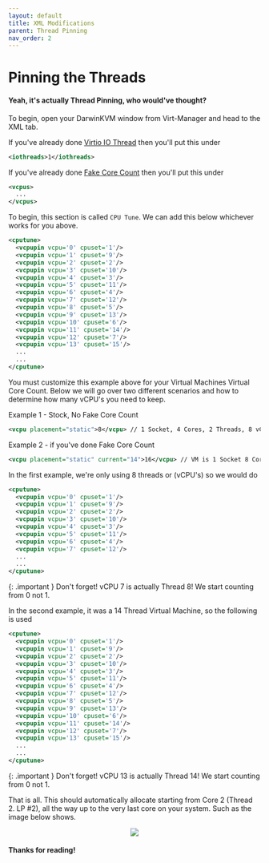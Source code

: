 ```yaml
---
layout: default
title: XML Modifications
parent: Thread Pinning
nav_order: 2
---
```


# Pinning the Threads
#### Yeah, it's actually Thread Pinning, who would've thought?

To begin, open your DarwinKVM window from Virt-Manager and head to the XML tab.

If you've already done [Virtio IO Thread](../../13-VirtioIOThread/index) then you'll put this under

```xml
<iothreads>1</iothreads>
```

If you've already done [Fake Core Count](../../07-FakeCoreCount/index) then you'll put this under

```xml
<vcpus>
  ...
</vcpus>
```

To begin, this section is called ``CPU Tune``. We can add this below whichever works for you above.

```xml
<cputune>
  <vcpupin vcpu='0' cpuset='1'/>
  <vcpupin vcpu='1' cpuset='9'/>
  <vcpupin vcpu='2' cpuset='2'/>
  <vcpupin vcpu='3' cpuset='10'/>
  <vcpupin vcpu='4' cpuset='3'/>
  <vcpupin vcpu='5' cpuset='11'/>
  <vcpupin vcpu='6' cpuset='4'/>
  <vcpupin vcpu='7' cpuset='12'/>
  <vcpupin vcpu='8' cpuset='5'/>
  <vcpupin vcpu='9' cpuset='13'/>
  <vcpupin vcpu='10' cpuset='6'/>
  <vcpupin vcpu='11' cpuset='14'/>
  <vcpupin vcpu='12' cpuset='7'/>
  <vcpupin vcpu='13' cpuset='15'/>
  ...
  ...
</cputune>
```

You must customize this example above for your Virtual Machines Virtual Core Count. Below we will go over two different scenarios and how to determine how many vCPU's you need to keep.

Example 1 - Stock, No Fake Core Count

```xml
<vcpu placement="static">8</vcpu> // 1 Socket, 4 Cores, 2 Threads, 8 vCPU's total
```

Example 2 - if you've done Fake Core Count

```xml
<vcpu placement="static" current="14">16</vcpu> // VM is 1 Socket 8 Cores, 2 Threads, but only using 14 host threads
```

In the first example, we're only using 8 threads or (vCPU's) so we would do

```xml
<cputune>
  <vcpupin vcpu='0' cpuset='1'/>
  <vcpupin vcpu='1' cpuset='9'/>
  <vcpupin vcpu='2' cpuset='2'/>
  <vcpupin vcpu='3' cpuset='10'/>
  <vcpupin vcpu='4' cpuset='3'/>
  <vcpupin vcpu='5' cpuset='11'/>
  <vcpupin vcpu='6' cpuset='4'/>
  <vcpupin vcpu='7' cpuset='12'/>
  ...
  ...
</cputune>
```

{: .important }
Don't forget! vCPU 7 is actually Thread 8! We start counting from 0 not 1.

In the second example, it was a 14 Thread Virtual Machine, so the following is used

```xml
<cputune>
  <vcpupin vcpu='0' cpuset='1'/>
  <vcpupin vcpu='1' cpuset='9'/>
  <vcpupin vcpu='2' cpuset='2'/>
  <vcpupin vcpu='3' cpuset='10'/>
  <vcpupin vcpu='4' cpuset='3'/>
  <vcpupin vcpu='5' cpuset='11'/>
  <vcpupin vcpu='6' cpuset='4'/>
  <vcpupin vcpu='7' cpuset='12'/>
  <vcpupin vcpu='8' cpuset='5'/>
  <vcpupin vcpu='9' cpuset='13'/>
  <vcpupin vcpu='10' cpuset='6'/>
  <vcpupin vcpu='11' cpuset='14'/>
  <vcpupin vcpu='12' cpuset='7'/>
  <vcpupin vcpu='13' cpuset='15'/>
  ...
  ...
</cputune>
```

{: .important }
Don't forget! vCPU 13 is actually Thread 14! We start counting from 0 not 1.

That is all. This should automatically allocate starting from Core 2 (Thread 2. LP #2), all the way up to the very last core on your system. Such as the image below shows.

<p align="center">
  <img src="../../../assets/lstopo-idealvmstart.png">
</p>

#### Thanks for reading!
